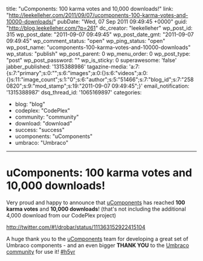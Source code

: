 title: "uComponents: 100 karma votes and 10,000 downloads!"
link: "http://leekelleher.com/2011/09/07/ucomponents-100-karma-votes-and-10000-downloads/"
pubDate: "Wed, 07 Sep 2011 09:49:45 +0000"
guid: "http://blog.leekelleher.com/?p=261"
dc_creator: "leekelleher"
wp_post_id: 315
wp_post_date: "2011-09-07 09:49:45"
wp_post_date_gmt: "2011-09-07 09:49:45"
wp_comment_status: "open"
wp_ping_status: "open"
wp_post_name: "ucomponents-100-karma-votes-and-10000-downloads"
wp_status: "publish"
wp_post_parent: 0
wp_menu_order: 0
wp_post_type: "post"
wp_post_password: ""
wp_is_sticky: 0
superawesome: 'false'
jabber_published: '1315388986'
tagazine-media: 'a:7:{s:7:"primary";s:0:"";s:6:"images";a:0:{}s:6:"videos";a:0:{}s:11:"image_count";s:1:"0";s:6:"author";s:5:"51466";s:7:"blog_id";s:7:"2580820";s:9:"mod_stamp";s:19:"2011-09-07 09:49:45";}'
email_notification: '1315388987'
dsq_thread_id: '1065169897'
categories:
  - blog: "blog"
  - codeplex: "CodePlex"
  - community: "community"
  - download: "download"
  - success: "success"
  - ucomponents: "uComponents"
  - umbraco: "Umbraco"

---

# uComponents: 100 karma votes and 10,000 downloads!

Very proud and happy to announce that <a href="http://our.umbraco.org/projects/backoffice-extensions/ucomponents">uComponents</a> has reached <strong>100 karma votes</strong> and <strong>10,000 downloads</strong>! (that's not including the additional 4,000 download from our CodePlex project)

http://twitter.com/#!/drobar/status/111363152922415104

A huge thank you to the <a href="http://ucomponents.codeplex.com/">uComponents</a> team for developing a great set of Umbraco components - and an even bigger <strong>THANK YOU</strong> to the <a href="http://our.umbraco.org/">Umbraco community</a> for use it! <a href="http://h5yr.com">#h5yr</a>